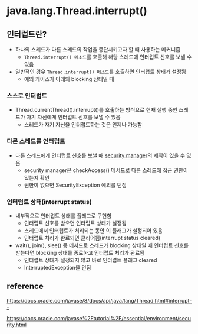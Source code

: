 # java.lang.Thread.interrupt()

## 인터럽트란?

- 하나의 스레드가 다른 스레드의 작업을 중단시키고자 할 때 사용하는 메커니즘
    - `Thread.interrupt() 메소드`를 호출해 해당 스레드에 인터럽트 신호를 보낼 수 있음
- 일반적인 경우 `Thread.interrupt() 메소드`를 호출하면 인터럽트 상태가 설정됨
  - 예외 케이스가 아래의 blocking 상태일 때

### 스스로 인터럽트

- Thread.currentThread().interrupt()를 호출하는 방식으로 현재 실행 중인 스레드가 자기 자신에게 인터럽트 신호를 보낼 수 있음
    - 스레드가 자기 자신을 인터럽트하는 것은 언제나 가능함

### 다른 스레드를 인터럽트

- 다른 스레드에게 인터럽트 신호를 보낼
  때 [security manager](https://docs.oracle.com/javase%2Ftutorial%2F/essential/environment/security.html)의 제약이 있을 수 있음
  - security manager은 checkAccess() 메서드로 다른 스레드에 접근 권한이 있는지 확인
  - 권한이 없으면 SecurityException 예외를 던짐

### 인터럽트 상태(interrupt status)

- 내부적으로 인터럽트 상태를 플래그로 구현함
  - 인터럽트 신호를 받으면 인터럽트 상태가 설정됨
  - 스레드에서 인터럽트가 처리되는 동안 이 플래그가 설정되어 있음
  - 인터럽트 처리가 완료되면 클리어됨(interrupt status cleared)
- wait(), join(), slee() 등 메서드로 스레드가 blocking 상태일 때 인터럽트 신호를 받는다면 blocking 상태를 종료하고 인터럽트 처리가 완료됨
  - 인터럽트 상태가 설정되지 않고 바로 인터럽트 플래그 cleared
  - InterruptedException을 던짐

## reference

https://docs.oracle.com/javase/8/docs/api/java/lang/Thread.html#interrupt--

https://docs.oracle.com/javase%2Ftutorial%2F/essential/environment/security.html

